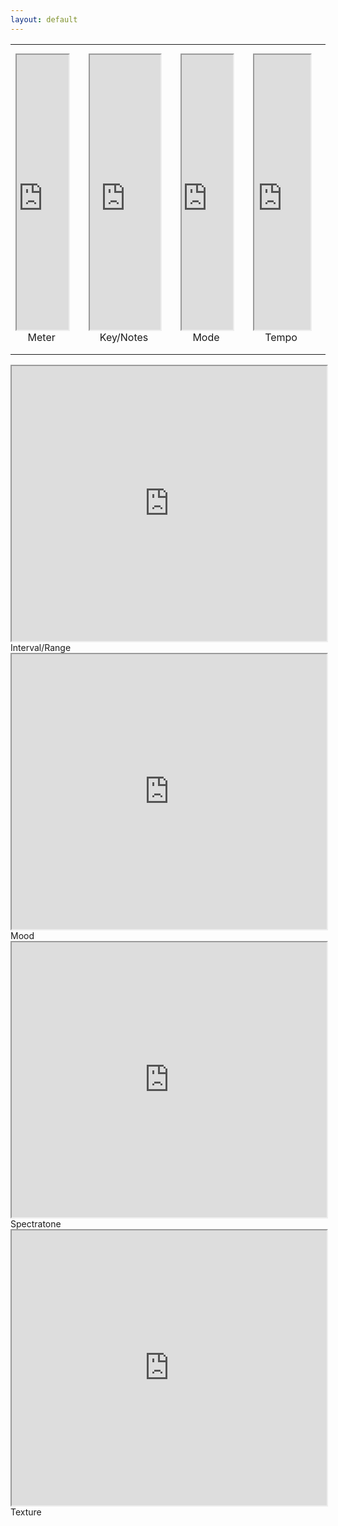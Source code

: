 ```yaml
---
layout: default
---
```


<table cellpadding=0 cellspacing=0 align=center>
 <tr>
  <td width=380 height=0></td>
  <td width=16></td>
  <td width=380></td>
  <td width=16></td>
  <td width=380></td>
  <td width=16></td>
  <td width=380></td>
  <td width=16></td>
 </tr>
 <tr>
  <td height=1></td>
  <td colspan=8></td>
 </tr>
 <tr>
  <td height=440 align=center valign=top><iframe src="https://wheelofnames.com/vgm-8df" width="100%" height="440"></iframe>Meter</td>
  <td></td>
  <td align=center valign=top><iframe src="https://wheelofnames.com/sz8-7ke" width="100%" height="440"></iframe>Key/Notes</td>
  <td></td>
  <td align=center valign=top><iframe src="https://wheelofnames.com/pvm-5v7" width="100%" height="440"></iframe>Mode</td>
  <td></td>
  <td align=center valign=top><iframe src="https://wheelofnames.com/ff3-3sf" width="100%" height="440"></iframe>Tempo</td>
  <td></td>
 </tr>
 <tr>
  <td height=1></td>
 </tr>
 <tr>
  <td height=8></td>
 </tr>
</table>
 <tr>
  <td height=440 align=center valign=top><iframe src="https://wheelofnames.com/2ud-zvc" width="100%" height="440"></iframe>Interval/Range</td>
  <td></td>
  <td align=center valign=top><iframe src="https://wheelofnames.com/8km-sdk" width="100%" height="440"></iframe>Mood</td>
  <td></td>
  <td align=center valign=top><iframe src="https://wheelofnames.com/tv6-dvt" width="100%" height="440"></iframe>Spectratone</td>
  <td></td>
  <td align=center valign=top><iframe src="https://wheelofnames.com/hf4-a8r" width="100%" height="440"></iframe>Texture</td>
 </tr>
 <tr>
  <td height=2></td>
 </tr>
</table>
